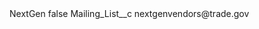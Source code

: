 <?xml version="1.0" encoding="UTF-8"?>
<CustomMetadata xmlns="http://soap.sforce.com/2006/04/metadata" xmlns:xsi="http://www.w3.org/2001/XMLSchema-instance" xmlns:xsd="http://www.w3.org/2001/XMLSchema">
    <label>NextGen</label>
    <protected>false</protected>
    <values>
        <field>Mailing_List__c</field>
        <value xsi:type="xsd:string">nextgenvendors@trade.gov</value>
    </values>
</CustomMetadata>
